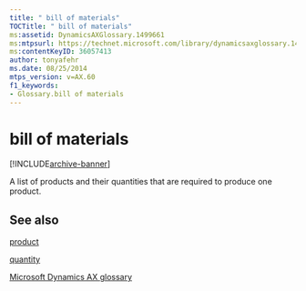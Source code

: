 ```yaml
---
title: " bill of materials"
TOCTitle: " bill of materials"
ms:assetid: DynamicsAXGlossary.1499661
ms:mtpsurl: https://technet.microsoft.com/library/dynamicsaxglossary.1499661(v=AX.60)
ms:contentKeyID: 36057413
author: tonyafehr
ms.date: 08/25/2014
mtps_version: v=AX.60
f1_keywords:
- Glossary.bill of materials
---
```


# bill of materials


[!INCLUDE[archive-banner](includes/archive-banner.md)]

A list of products and their quantities that are required to produce one product.

## See also

[product](product.md)

[quantity](quantity.md)

[Microsoft Dynamics AX glossary](glossary/microsoft-dynamics-ax-glossary.md)

  



